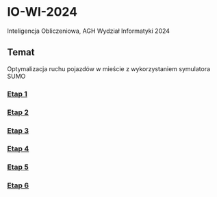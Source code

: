 # IO-WI-2024
Inteligencja Obliczeniowa, AGH Wydział Informatyki 2024

## Temat
Optymalizacja ruchu pojazdów w mieście z wykorzystaniem symulatora SUMO

### [Etap 1](./stages/1.md)

### [Etap 2](./stages/2.md)

### [Etap 3](./stages/3.md)

### [Etap 4](./stages/4.md)

### [Etap 5](./stages/5.md)

### [Etap 6](./stages/6.md)
